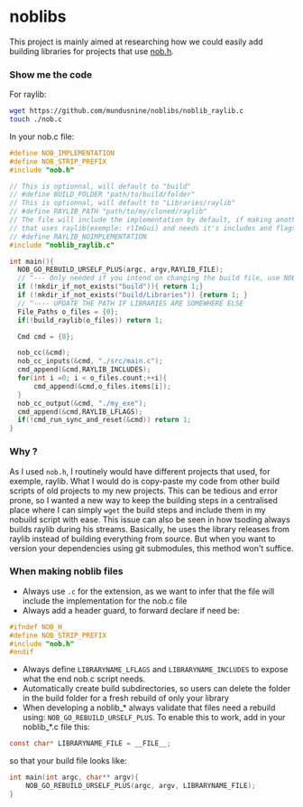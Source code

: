 # noblibs
This project is mainly aimed at researching how we could easily add building libraries for projects that use [nob.h](https://github.com/tsoding/nob.h).

### Show me the code
For raylib:
```sh
wget https://github.com/mundusnine/noblibs/noblib_raylib.c
touch ./nob.c
```
In your nob.c file:
```c
#define NOB_IMPLEMENTATION
#define NOB_STRIP_PREFIX
#include "nob.h"

// This is optionnal, will default to "build"
// #define BUILD_FOLDER "path/to/build/folder"
// This is optionnal, will default to "Libraries/raylib"
// #define RAYLIB_PATH "path/to/my/cloned/raylib"
// The file will include the implementation by default, if making another noblib_*
// that uses raylib(exemple: rlImGui) and needs it's includes and flags, do :
// #define RAYLIB_NOIMPLEMENTATION 
#include "noblib_raylib.c"

int main(){
  NOB_GO_REBUILD_URSELF_PLUS(argc, argv,RAYLIB_FILE);
  // ^--- Only needed if you intend on changing the build file, use NOB_GO_REBUILD_URSELF otherwise
  if (!mkdir_if_not_exists("build")){ return 1;}
  if (!mkdir_if_not_exists("build/Libraries")) {return 1; }
  // ^---- UPDATE THE PATH IF LIBRARIES ARE SOMEWHERE ELSE
  File_Paths o_files = {0};
  if(!build_raylib(o_files)) return 1;

  Cmd cmd = {0};

  nob_cc(&cmd);
  nob_cc_inputs(&cmd, "./src/main.c");
  cmd_append(&cmd,RAYLIB_INCLUDES);
  for(int i =0; i < o_files.count;++i){
      cmd_append(&cmd,o_files.items[i]);
  }
  nob_cc_output(&cmd, "./my_exe");
  cmd_append(&cmd,RAYLIB_LFLAGS);
  if(!cmd_run_sync_and_reset(&cmd)) return 1;
}
```

### Why ?
As I used `nob.h`, I routinely would have different projects that used, for exemple, raylib. What I would do is copy-paste my code from other build scripts of old projects to my new projects. This can be tedious and error prone, so I wanted a new way to keep the building steps in a centralised place where I can  simply `wget` the build steps and include them in my nobuild script with ease. This issue can also be seen in how tsoding always builds raylib during his streams. Basically, he uses the library releases from raylib instead of building everything from source. But when you want to version your dependencies using git submodules, this method won't suffice. 

### When making noblib files
- Always use `.c` for the extension, as we want to infer that the file will include the implementation for the nob.c file
- Always add a header guard, to forward declare if need be:
```c
#ifndef NOB_H_
#define NOB_STRIP_PREFIX
#include "nob.h"
#endif
```
- Always define `LIBRARYNAME_LFLAGS` and `LIBRARYNAME_INCLUDES` to expose what the end nob.c script needs.
- Automatically create build subdirectories, so users can delete the folder in the build folder for a fresh rebuild of only your library
- When developing a noblib_* always validate that files need a rebuild using: `NOB_GO_REBUILD_URSELF_PLUS`. To enable this to work, add in your noblib_*.c file this:
```c
const char* LIBRARYNAME_FILE = __FILE__;
```
so that your build file looks like: 
```c
int main(int argc, char** argv){
    NOB_GO_REBUILD_URSELF_PLUS(argc, argv, LIBRARYNAME_FILE);
}
```
